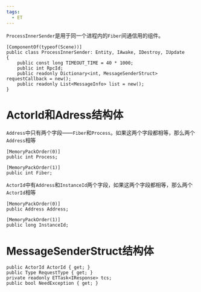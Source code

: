 ```yaml
---
tags:
  - ET
---
```

`ProcessInnerSender`是用于同一个进程内的`Fiber`间通信用的组件。
```CSharp
[ComponentOf(typeof(Scene))]
public class ProcessInnerSender: Entity, IAwake, IDestroy, IUpdate
{
    public const long TIMEOUT_TIME = 40 * 1000;
    public int RpcId;
    public readonly Dictionary<int, MessageSenderStruct> requestCallback = new();
    public readonly List<MessageInfo> list = new();
}
```

# ActorId和Adress结构体
`Address`中只有两个字段——`Fiber`和`Process`。如果这两个字段都相等，那么两个`Address`相等
```CSharp
[MemoryPackOrder(0)]
public int Process;

[MemoryPackOrder(1)]
public int Fiber;
```
`ActorId`中有`Address`和`InstanceId`两个字段，如果这两个字段都相等，那么两个`ActorId`相等
```CSharp
[MemoryPackOrder(0)]
public Address Address;

[MemoryPackOrder(1)]
public long InstanceId;
```
# MessageSenderStruct结构体
```CSharp
public ActorId ActorId { get; }
public Type RequestType { get; }
private readonly ETTask<IResponse> tcs;
public bool NeedException { get; }
```
